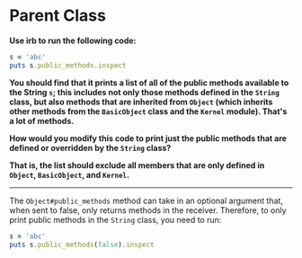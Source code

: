 # Parent Class

**Use irb to run the following code:**

```ruby
s = 'abc'
puts s.public_methods.inspect
```

**You should find that it prints a list of all of the public methods available to the String `s`; this includes not only those methods defined in the `String` class, but also methods that are inherited from `Object` (which inherits other methods from the `BasicObject` class and the `Kernel` module). That's a lot of methods.**

**How would you modify this code to print just the public methods that are defined or overridden by the `String` class?**

**That is, the list should exclude all members that are only defined in `Object`, `BasicObject`, and `Kernel`.**

---

The `Object#public_methods` method can take in an optional argument that, when sent to false, only returns methods in the receiver. Therefore, to only print public methods in the `String` class, you need to run:

```ruby
s = 'abc'
puts s.public_methods(false).inspect
```



